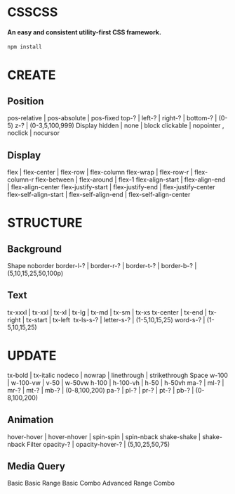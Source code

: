 # CSSCSS
#### An easy and consistent utility-first CSS framework.

```bash
npm install
```

# CREATE
## Position
pos-relative | pos-absolute | pos-fixed
top-? | left-? | right-? | bottom-? | (0-5)
z-? | (0-3,5,100,999)
Display
hidden | none | block
clickable | nopointer , noclick | nocursor
​
## Display
flex | flex-center | flex-row | flex-column
flex-wrap | flex-row-r | flex-column-r
flex-between | flex-around | flex-1
flex-align-start | flex-align-end | flex-align-center
flex-justify-start | flex-justify-end | flex-justify-center
flex-self-align-start | flex-self-align-end | flex-self-align-center


# STRUCTURE
## Background
Shape
noborder
border-l-? | border-r-? | border-t-? | border-b-? | (5,10,15,25,50,100p)
## Text
tx-xxxl | tx-xxl | tx-xl | tx-lg | tx-md | tx-sm | tx-xs
tx-center | tx-end | tx-right | tx-start | tx-left
​
tx-ls-s-? | letter-s-? | (1-5,10,15,25)
word-s-? | (1-5,10,15,25)
​
# UPDATE
tx-bold | tx-italic
nodeco | nowrap | linethrough | strikethrough
Space
w-100 | w-100-vw | v-50 | w-50vw
h-100 | h-100-vh | h-50 | h-50vh
ma-? | ml-? | mr-? | mt-? | mb-? | (0-8,100,200)
pa-? | pl-? | pr-? | pt-? | pb-? | (0-8,100,200)
## Animation
hover-hover | hover-nhover | spin-spin | spin-nback
shake-shake | shake-nback
Filter
opacity-? | opacity-hover-? | (5,10,25,50,75)
## Media Query
Basic
Basic Range
Basic Combo
Advanced Range Combo